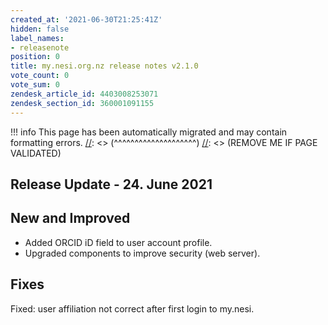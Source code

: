 ```yaml
---
created_at: '2021-06-30T21:25:41Z'
hidden: false
label_names:
- releasenote
position: 0
title: my.nesi.org.nz release notes v2.1.0
vote_count: 0
vote_sum: 0
zendesk_article_id: 4403008253071
zendesk_section_id: 360001091155
---
```



[//]: <> (REMOVE ME IF PAGE VALIDATED)
[//]: <> (vvvvvvvvvvvvvvvvvvvv)
!!! info
    This page has been automatically migrated and may contain formatting errors.
[//]: <> (^^^^^^^^^^^^^^^^^^^^)
[//]: <> (REMOVE ME IF PAGE VALIDATED)
## Release Update - 24. June 2021

## New and Improved

-   Added ORCID iD field to user account profile.
-   Upgraded components to improve security (web server).

## Fixes

Fixed: user affiliation not correct after first login to my.nesi.

 
